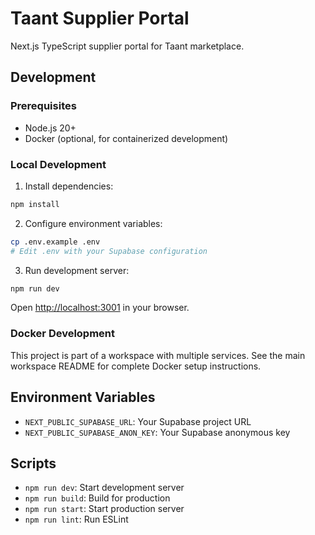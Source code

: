 # Taant Supplier Portal

Next.js TypeScript supplier portal for Taant marketplace.

## Development

### Prerequisites
- Node.js 20+
- Docker (optional, for containerized development)

### Local Development

1. Install dependencies:
```bash
npm install
```

2. Configure environment variables:
```bash
cp .env.example .env
# Edit .env with your Supabase configuration
```

3. Run development server:
```bash
npm run dev
```

Open [http://localhost:3001](http://localhost:3001) in your browser.

### Docker Development

This project is part of a workspace with multiple services. See the main workspace README for complete Docker setup instructions.

## Environment Variables

- `NEXT_PUBLIC_SUPABASE_URL`: Your Supabase project URL
- `NEXT_PUBLIC_SUPABASE_ANON_KEY`: Your Supabase anonymous key

## Scripts

- `npm run dev`: Start development server
- `npm run build`: Build for production
- `npm run start`: Start production server
- `npm run lint`: Run ESLint